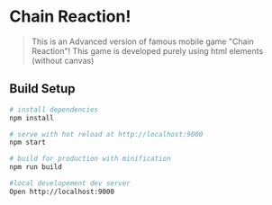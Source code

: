 # Chain Reaction!

> This is an Advanced version of famous mobile game "Chain Reaction"!
> This game is developed purely using html elements (without canvas)

## Build Setup

``` bash
# install dependencies
npm install

# serve with hot reload at http://localhost:9000
npm start

# build for production with minification
npm run build

#local developement dev server
Open http://localhost:9000

```
